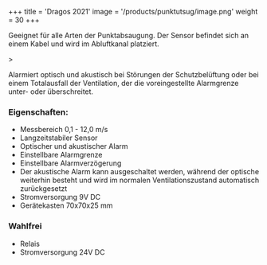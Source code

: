 +++
title = 'Dragos 2021'
image = '/products/punktutsug/image.png'
weight = 30
+++

Geeignet für alle Arten der Punktabsaugung.
Der Sensor befindet sich an einem Kabel und wird im Abluftkanal platziert.

<!--more-->>

Alarmiert optisch und akustisch bei Störungen der Schutzbelüftung oder bei einem Totalausfall der Ventilation, der die voreingestellte Alarmgrenze unter- oder überschreitet.

### Eigenschaften:

- Messbereich 0,1 - 12,0 m/s
- Langzeitstabiler Sensor
- Optischer und akustischer Alarm
- Einstellbare Alarmgrenze
- Einstellbare Alarmverzögerung
- Der akustische Alarm kann ausgeschaltet werden, während der optische weiterhin besteht und wird im normalen Ventilationszustand automatisch zurückgesetzt
- Stromversorgung 9V DC
- Gerätekasten 70x70x25 mm

### Wahlfrei

- Relais
- Stromversorgung 24V DC
